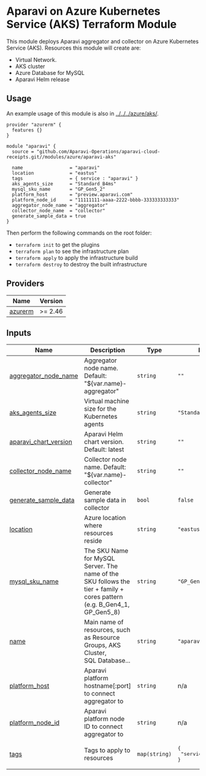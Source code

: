 # Aparavi on Azure Kubernetes Service (AKS) Terraform Module

This module deploys Aparavi aggregator and collector on Azure Kubernetes
Service (AKS). Resources this module will create are:

- Virtual Network.
- AKS cluster
- Azure Database for MySQL
- Aparavi Helm release

## Usage

An example usage of this module is also in [../../../azure/aks/](../../../azure/aks/).

```hcl
provider "azurerm" {
  features {}
}

module "aparavi" {
  source = "github.com/Aparavi-Operations/aparavi-cloud-receipts.git//modules/azure/aparavi-aks"

  name                 = "aparavi"
  location             = "eastus"
  tags                 = { service : "aparavi" }
  aks_agents_size      = "Standard_B4ms"
  mysql_sku_name       = "GP_Gen5_2"
  platform_host        = "preview.aparavi.com"
  platform_node_id     = "11111111-aaaa-2222-bbbb-333333333333"
  aggregator_node_name = "aggregator"
  collector_node_name  = "collector"
  generate_sample_data = true
}
```

Then perform the following commands on the root folder:

- `terraform init` to get the plugins
- `terraform plan` to see the infrastructure plan
- `terraform apply` to apply the infrastructure build
- `terraform destroy` to destroy the built infrastructure

## Providers

| Name | Version |
|------|---------|
| <a name="provider_azurerm"></a> [azurerm](#provider\_azurerm) | >= 2.46 |

## Inputs

| Name | Description | Type | Default | Required |
|------|-------------|------|---------|:--------:|
| <a name="input_aggregator_node_name"></a> [aggregator\_node\_name](#input\_aggregator\_node\_name) | Aggregator node name. Default: "${var.name}-aggregator" | `string` | `""` | no |
| <a name="input_aks_agents_size"></a> [aks\_agents\_size](#input\_aks\_agents\_size) | Virtual machine size for the Kubernetes agents | `string` | `"Standard_B4ms"` | no |
| <a name="input_aparavi_chart_version"></a> [aparavi\_chart\_version](#input\_aparavi\_chart\_version) | Aparavi Helm chart version. Default: latest | `string` | `""` | no |
| <a name="input_collector_node_name"></a> [collector\_node\_name](#input\_collector\_node\_name) | Collector node name. Default: "${var.name}-collector" | `string` | `""` | no |
| <a name="input_generate_sample_data"></a> [generate\_sample\_data](#input\_generate\_sample\_data) | Generate sample data in collector | `bool` | `false` | no |
| <a name="input_location"></a> [location](#input\_location) | Azure location where resources reside | `string` | `"eastus"` | no |
| <a name="input_mysql_sku_name"></a> [mysql\_sku\_name](#input\_mysql\_sku\_name) | The SKU Name for MySQL Server. The name of the SKU follows the<br>tier + family + cores pattern (e.g. B\_Gen4\_1, GP\_Gen5\_8) | `string` | `"GP_Gen5_2"` | no |
| <a name="input_name"></a> [name](#input\_name) | Main name of resources, such as Resource Groups, AKS Cluster,<br>SQL Database... | `string` | `"aparavi"` | no |
| <a name="input_platform_host"></a> [platform\_host](#input\_platform\_host) | Aparavi platform hostname[:port] to connect aggregator to | `string` | n/a | yes |
| <a name="input_platform_node_id"></a> [platform\_node\_id](#input\_platform\_node\_id) | Aparavi platform node ID to connect aggregator to | `string` | n/a | yes |
| <a name="input_tags"></a> [tags](#input\_tags) | Tags to apply to resources | `map(string)` | <pre>{<br>  "service": "aparavi"<br>}</pre> | no |
